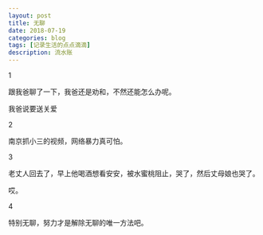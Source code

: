 ```yaml
---
layout: post
title: 无聊
date: 2018-07-19
categories: blog
tags: [记录生活的点点滴滴]
description: 流水账
---
```


1 

跟我爸聊了一下，我爸还是劝和，不然还能怎么办呢。

我爸说要送关爱

2

南京抓小三的视频，网络暴力真可怕。

3

老丈人回去了，早上他喝酒想看安安，被水蜜桃阻止，哭了，然后丈母娘也哭了。

哎。

4

特别无聊，努力才是解除无聊的唯一方法吧。







